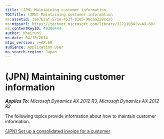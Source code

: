 ```yaml
---
title: (JPN) Maintaining customer information
TOCTitle: (JPN) Maintaining customer information
ms:assetid: 3ae762af-571e-452f-b1e5-90c6a228cc25
ms:mtpsurl: https://technet.microsoft.com/library/JJ711034(v=AX.60)
ms:contentKeyID: 49386444
author: Khairunj
ms.date: 04/18/2014
mtps_version: v=AX.60
audience: Application User
ms.search.region: Japan
---
```


# (JPN) Maintaining customer information 


_**Applies To:** Microsoft Dynamics AX 2012 R3, Microsoft Dynamics AX 2012 R2_

The following topics provide information about how to maintain customer information.

[(JPN) Set up a consolidated invoice for a customer](jpn-set-up-a-consolidated-invoice-for-a-customer.md)

  


